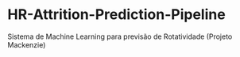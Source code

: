 # HR-Attrition-Prediction-Pipeline
Sistema de Machine Learning para previsão de Rotatividade (Projeto Mackenzie)
